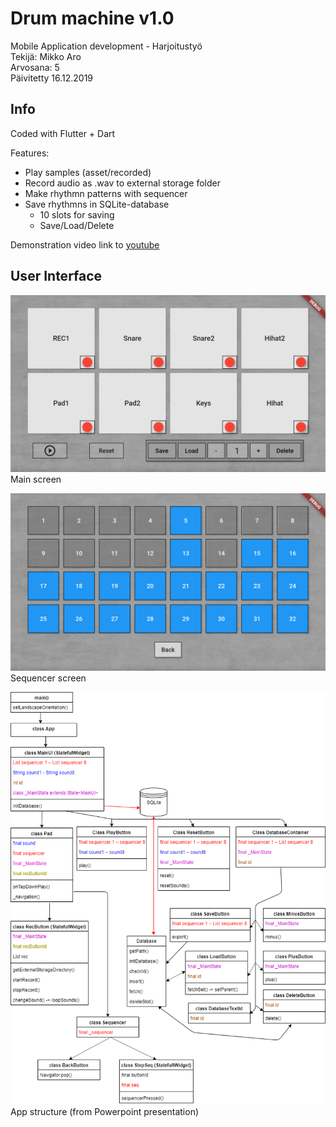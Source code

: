 # Drum machine v1.0

Mobile Application development - Harjoitustyö  
Tekijä: Mikko Aro  
Arvosana: 5  
Päivitetty 16.12.2019

## Info

Coded with Flutter + Dart  

Features:

- Play samples (asset/recorded)
- Record audio as .wav to external storage folder
- Make rhythmn patterns with sequencer
- Save rhythmns in SQLite-database
    - 10 slots for saving
    - Save/Load/Delete

Demonstration video link to [youtube](https://youtu.be/twkhECjTBog)

## User Interface

![Screen 1](Docs/Screen1.PNG)
Main screen

![Screen 2](Docs/Screen2.PNG)
Sequencer screen

![UML](Docs/UML.png)
App structure (from Powerpoint presentation)
